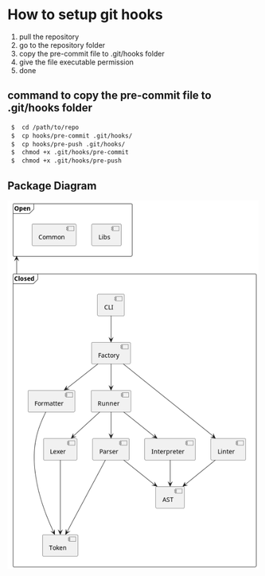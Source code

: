 # How to setup git hooks

1. pull the repository
2. go to the repository folder
3. copy the pre-commit file to .git/hooks folder
4. give the file executable permission
5. done



## command to copy the pre-commit file to .git/hooks folder

```bash
 $  cd /path/to/repo
 $  cp hooks/pre-commit .git/hooks/
 $  cp hooks/pre-push .git/hooks/
 $  chmod +x .git/hooks/pre-commit
 $  chmod +x .git/hooks/pre-push
```

## Package Diagram
![Package Diagram](diagramIMG.png)

